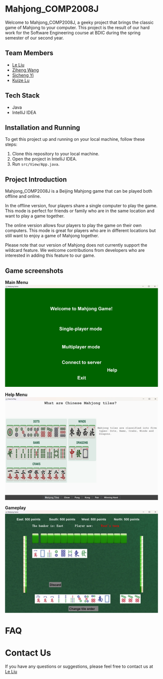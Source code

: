 # Mahjong_COMP2008J

Welcome to Mahjong_COMP2008J, a geeky project that brings the classic game of Mahjong to your computer.
This project is the result of our hard work for the Software Engineering course at BDIC during the spring semester of our second year.

## Team Members
- [Le Liu](https://github.com/mrle0429)
- [Ziheng Wang](https://github.com/wangLyndon)
- [Sicheng Yi](https://github.com/CHENSHIYI14)
- [Kuize Lu](https://github.com/kaza34)
## Tech Stack

- Java
- IntelliJ IDEA

## Installation and Running

To get this project up and running on your local machine, follow these steps:

1. Clone this repository to your local machine.
2. Open the project in IntelliJ IDEA.
3. Run `src/View/App.java`.


## Project Introduction

Mahjong_COMP2008J is a Beijing Mahjong game that can be played both offline and online.

In the offline version, four players share a single computer to play the game. This mode is perfect for friends or family who are in the same location and want to play a game together.

The online version allows four players to play the game on their own computers. This mode is great for players who are in different locations but still want to enjoy a game of Mahjong together.

Please note that our version of Mahjong does not currently support the wildcard feature. We welcome contributions from developers who are interested in adding this feature to our game.

## Game screenshots
**Main Menu**
![img.png](Resoure/img.png)

**Help Menu**
![img_1.png](Resoure/img_1.png)

**Gameplay**
![img_2.png](Resoure/img_2.png)

# FAQ

# Contact Us
If you have any questions or suggestions, please feel free to contact us at [Le Liu](mailto:le.liu1@ucdconnect.ie)